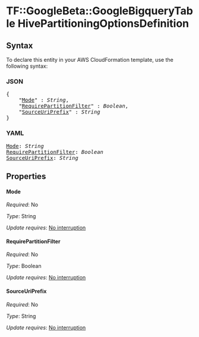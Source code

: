 # TF::GoogleBeta::GoogleBigqueryTable HivePartitioningOptionsDefinition

## Syntax

To declare this entity in your AWS CloudFormation template, use the following syntax:

### JSON

<pre>
{
    "<a href="#mode" title="Mode">Mode</a>" : <i>String</i>,
    "<a href="#requirepartitionfilter" title="RequirePartitionFilter">RequirePartitionFilter</a>" : <i>Boolean</i>,
    "<a href="#sourceuriprefix" title="SourceUriPrefix">SourceUriPrefix</a>" : <i>String</i>
}
</pre>

### YAML

<pre>
<a href="#mode" title="Mode">Mode</a>: <i>String</i>
<a href="#requirepartitionfilter" title="RequirePartitionFilter">RequirePartitionFilter</a>: <i>Boolean</i>
<a href="#sourceuriprefix" title="SourceUriPrefix">SourceUriPrefix</a>: <i>String</i>
</pre>

## Properties

#### Mode

_Required_: No

_Type_: String

_Update requires_: [No interruption](https://docs.aws.amazon.com/AWSCloudFormation/latest/UserGuide/using-cfn-updating-stacks-update-behaviors.html#update-no-interrupt)

#### RequirePartitionFilter

_Required_: No

_Type_: Boolean

_Update requires_: [No interruption](https://docs.aws.amazon.com/AWSCloudFormation/latest/UserGuide/using-cfn-updating-stacks-update-behaviors.html#update-no-interrupt)

#### SourceUriPrefix

_Required_: No

_Type_: String

_Update requires_: [No interruption](https://docs.aws.amazon.com/AWSCloudFormation/latest/UserGuide/using-cfn-updating-stacks-update-behaviors.html#update-no-interrupt)

